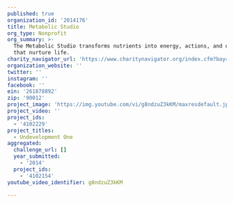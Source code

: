 ```yaml
---
published: true
organization_id: '2014176'
title: Metabolic Studio
org_type: Nonprofit
org_summary: >-
  The Metabolic Studio transforms nutrients into energy, actions, and objects
  that nurture life.
charity_navigator_url: 'https://www.charitynavigator.org/index.cfm?bay=search.profile&ein=261878892'
organization_website: ''
twitter: ''
instagram: ''
facebook: ''
ein: '261878892'
zip: '90012'
project_image: 'https://img.youtube.com/vi/g8ndzuZ3kKM/maxresdefault.jpg'
project_video: ''
project_ids:
  - '4102229'
project_titles:
  - Undevelopment One
aggregated:
  challenge_url: []
  year_submitted:
    - '2014'
  project_ids:
    - '4102154'
youtube_video_identifier: g8ndzuZ3kKM

---
```

